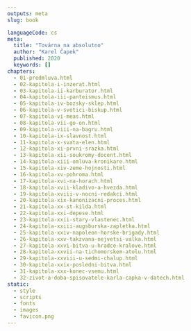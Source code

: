 ```yaml
---
outputs: meta
slug: book

languageCode: cs
meta:
  title: "Továrna na absolutno"
  author: "Karel Čapek"
  published: 2020
  keywords: []
chapters:
  - 01-predmluva.html
  - 02-kapitola-i-inzerat.html
  - 03-kapitola-ii-karburator.html
  - 04-kapitola-iii-panteismus.html
  - 05-kapitola-iv-bozsky-sklep.html
  - 06-kapitola-v-svetici-biskup.html
  - 07-kapitola-vi-meas.html
  - 08-kapitola-vii-go-on.html
  - 09-kapitola-viii-na-bagru.html
  - 10-kapitola-ix-slavnost.html
  - 11-kapitola-x-svata-elen.html
  - 12-kapitola-xi-prvni-srazka.html
  - 13-kapitola-xii-soukromy-docent.html
  - 14-kapitola-xiii-omluva-kronikare.html
  - 15-kapitola-xiv-zeme-hojnosti.html
  - 16-kapitola-xv-pohroma.html
  - 17-kapitola-xvi-na-horach.html
  - 18-kapitola-xvii-kladivo-a-hvezda.html
  - 19-kapitola-xviii-v-nocni-redakci.html
  - 20-kapitola-xix-kanonizacni-proces.html
  - 21-kapitola-xx-st-kilda.html
  - 22-kapitola-xxi-depese.html
  - 23-kapitola-xxii-stary-vlastenec.html
  - 24-kapitola-xxiii-augsburska-zapletka.html
  - 25-kapitola-xxiv-napoleon-horske-brigady.html
  - 26-kapitola-xxv-takzvana-nejvetsi-valka.html
  - 27-kapitola-xxvi-bitva-u-hradce-kralove.html
  - 28-kapitola-xxvii-na-tichomorskem-atolu.html
  - 29-kapitola-xxviii-u-sedmi-chalup.html
  - 30-kapitola-xxix-posledni-bitva.html
  - 31-kapitola-xxx-konec-vsemu.html
  - 32-zivot-a-doba-spisovatele-karla-capka-v-datech.html
static:
  - style
  - scripts
  - fonts
  - images
  - favicon.png
---
```



